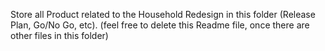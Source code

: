 Store all Product related to the Household Redesign in this folder (Release Plan, Go/No Go, etc).  (feel free to delete this Readme file, once there are other files in this folder)
